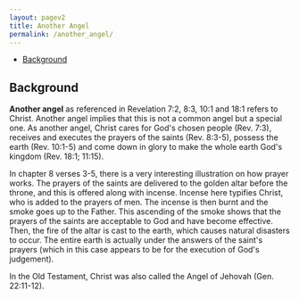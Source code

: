 ```yaml
---
layout: pagev2
title: Another Angel
permalink: /another_angel/
---
```

- [Background](#background)

## Background

**Another angel** as referenced in Revelation 7:2, 8:3, 10:1 and 18:1 refers to Christ. Another angel implies that this is not a common angel but a special one. As another angel, Christ cares for God's chosen people (Rev. 7:3), receives and executes the prayers of the saints (Rev. 8:3-5), possess the earth (Rev. 10:1-5) and come down in glory to make the whole earth God's kingdom (Rev. 18:1; 11:15).

In chapter 8 verses 3-5, there is a very interesting illustration on how prayer works. The prayers of the saints are delivered to the golden altar before the throne, and this is offered along with incense. Incense here typifies Christ, who is added to the prayers of men. The incense is then burnt and the smoke goes up to the Father. This ascending of the smoke shows that the prayers of the saints are acceptable to God and have become effective. Then, the fire of the altar is cast to the earth, which causes natural disasters to occur. The entire earth is actually under the answers of the saint's prayers (which in this case appears to be for the execution of God's judgement).

In the Old Testament, Christ was also called the Angel of Jehovah (Gen. 22:11-12).

